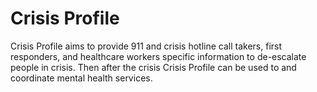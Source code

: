 # Crisis Profile

Crisis Profile aims to provide 911 and crisis hotline call takers, first responders, and healthcare workers specific information to de-escalate people in crisis. Then after the crisis Crisis Profile can be used to and coordinate mental health services.




